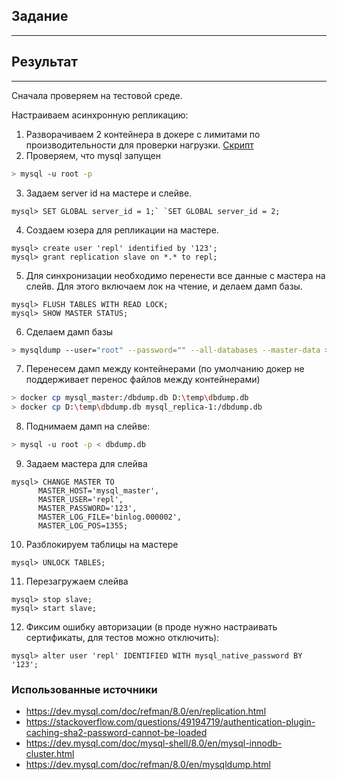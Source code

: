 ## Задание
---



## Результат
---

Сначала проверяем на тестовой среде. 

Настраиваем асинхронную репликацию:

1. Разворачиваем 2 контейнера в докере с лимитами по производительности для проверки нагрузки. [Скрипт](../../scripts/mysql-async-replication.yml)
2. Проверяем, что mysql запущен
  ```bash
  > mysql -u root -p
  ```
3. Задаем server id на мастере и слейве. 
  ```mysql
  mysql> SET GLOBAL server_id = 1;` `SET GLOBAL server_id = 2;
  ```
4. Создаем юзера для репликации на мастере.  
  ```mysql
  mysql> create user 'repl' identified by '123';
  mysql> grant replication slave on *.* to repl; 
  ```
5. Для синхронизации необходимо перенести все данные с мастера на слейв. Для этого включаем лок на чтение, и делаем дамп базы. 
  ```mysql
  mysql> FLUSH TABLES WITH READ LOCK;
  mysql> SHOW MASTER STATUS;
  ```
6. Сделаем дамп базы
  ```bash
  > mysqldump --user="root" --password="" --all-databases --master-data > dbdump.db
  ```
7. Перенесем дамп между контейнерами (по умолчанию докер не поддерживает перенос файлов между контейнерами) 
  ```bash
  > docker cp mysql_master:/dbdump.db D:\temp\dbdump.db
  > docker cp D:\temp\dbdump.db mysql_replica-1:/dbdump.db
  ```
8. Поднимаем дамп на слейве: 
  ```bash
  > mysql -u root -p < dbdump.db
  ```
9. Задаем мастера для слейва 
  ```mysql
  mysql> CHANGE MASTER TO
        MASTER_HOST='mysql_master',
        MASTER_USER='repl',
        MASTER_PASSWORD='123',
        MASTER_LOG_FILE='binlog.000002',
        MASTER_LOG_POS=1355;
  ```
10. Разблокируем таблицы на мастере
  ```mysql
  mysql> UNLOCK TABLES;
  ```
11. Перезагружаем слейва
  ```mysql
  mysql> stop slave;
  mysql> start slave;
  ```
12. Фиксим ошибку авторизации (в проде нужно настраивать сертификаты, для тестов можно отключить):
  ```mysql 
  mysql> alter user 'repl' IDENTIFIED WITH mysql_native_password BY '123';
  ```
  
  
  
### Использованные источники

* https://dev.mysql.com/doc/refman/8.0/en/replication.html
* https://stackoverflow.com/questions/49194719/authentication-plugin-caching-sha2-password-cannot-be-loaded
* https://dev.mysql.com/doc/mysql-shell/8.0/en/mysql-innodb-cluster.html
* https://dev.mysql.com/doc/refman/8.0/en/mysqldump.html